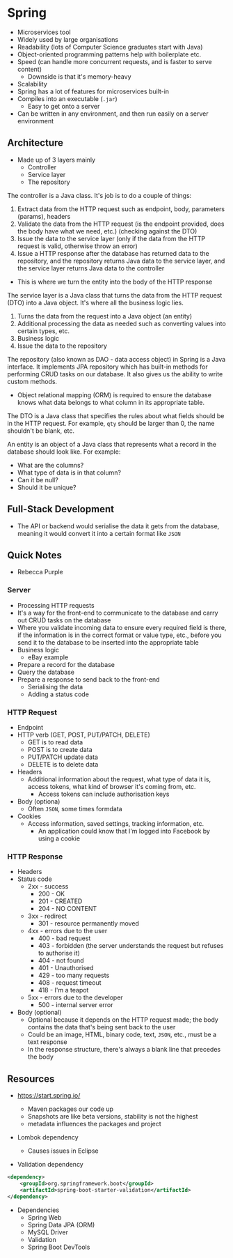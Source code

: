 # Spring

- Microservices tool
- Widely used by large organisations
- Readability (lots of Computer Science graduates start with Java)
- Object-oriented programming patterns help with boilerplate etc.
- Speed (can handle more concurrent requests, and is faster to serve content)
  - Downside is that it's memory-heavy
- Scalability
- Spring has a lot of features for microservices built-in
- Compiles into an executable (`.jar`)
  - Easy to get onto a server
- Can be written in any environment, and then run easily on a server environment

## Architecture

- Made up of 3 layers mainly
  - Controller
  - Service layer
  - The repository

The controller is a Java class. It's job is to do a couple of things:

1. Extract data from the HTTP request such as endpoint, body, parameters (params), headers
2. Validate the data from the HTTP request (is the endpoint provided, does the body have what we need, etc.) (checking against the DTO)
3. Issue the data to the service layer (only if the data from the HTTP request is valid, otherwise throw an error)
4. Issue a HTTP response after the database has returned data to the repository, and the repository returns Java data to the service layer, and the service layer returns Java data to the controller

- This is where we turn the entity into the body of the HTTP response

The service layer is a Java class that turns the data from the HTTP request (DTO) into a Java object. It's where all the business logic lies.

1. Turns the data from the request into a Java object (an entity)
2. Additional processing the data as needed such as converting values into certain types, etc.
3. Business logic
4. Issue the data to the repository

The repository (also known as DAO - data access object) in Spring is a Java interface. It implements JPA repository which has built-in methods for performing CRUD tasks on our database. It also gives us the ability to write custom methods.

- Object relational mapping (ORM) is required to ensure the database knows what data belongs to what column in its appropriate table.

The DTO is a Java class that specifies the rules about what fields should be in the HTTP request. For example, `qty` should be larger than 0, the name shouldn't be blank, etc.

An entity is an object of a Java class that represents what a record in the database should look like. For example:

- What are the columns?
- What type of data is in that column?
- Can it be null?
- Should it be unique?

## Full-Stack Development

- The API or backend would serialise the data it gets from the database, meaning it would convert it into a certain format like `JSON`

## Quick Notes

- Rebecca Purple

### Server

- Processing HTTP requests
- It's a way for the front-end to communicate to the database and carry out CRUD tasks on the database
- Where you validate incoming data to ensure every required field is there, if the information is in the correct format or value type, etc., before you send it to the database to be inserted into the appropriate table
- Business logic
  - eBay example
- Prepare a record for the database
- Query the database
- Prepare a response to send back to the front-end
  - Serialising the data
  - Adding a status code

### HTTP Request

- Endpoint
- HTTP verb (GET, POST, PUT/PATCH, DELETE)
  - GET is to read data
  - POST is to create data
  - PUT/PATCH update data
  - DELETE is to delete data
- Headers
  - Additional information about the request, what type of data it is, access tokens, what kind of browser it's coming from, etc.
    - Access tokens can include authorisation keys
- Body (optiona)
  - Often `JSON`, some times formdata
- Cookies
  - Access information, saved settings, tracking information, etc.
    - An application could know that I'm logged into Facebook by using a cookie

### HTTP Response

- Headers
- Status code
  - 2xx - success
    - 200 - OK
    - 201 - CREATED
    - 204 - NO CONTENT
  - 3xx - redirect
    - 301 - resource permanently moved
  - 4xx - errors due to the user
    - 400 - bad request
    - 403 - forbidden (the server understands the request but refuses to authorise it)
    - 404 - not found
    - 401 - Unauthorised
    - 429 - too many requests
    - 408 - request timeout
    - 418 - I'm a teapot
  - 5xx - errors due to the developer
    - 500 - internal server error
- Body (optional)
  - Optional because it depends on the HTTP request made; the body contains the data that's being sent back to the user
  - Could be an image, HTML, binary code, text, `JSON`, etc., must be a text response
  - In the response structure, there's always a blank line that precedes the body

## Resources

- https://start.spring.io/

  - Maven packages our code up
  - Snapshots are like beta versions, stability is not the highest
  - metadata influences the packages and project

- Lombok dependency

  - Causes issues in Eclipse

- Validation dependency

```xml
<dependency>
	<groupId>org.springframework.boot</groupId>
	<artifactId>spring-boot-starter-validation</artifactId>
</dependency>
```

- Dependencies
  - Spring Web
  - Spring Data JPA (ORM)
  - MySQL Driver
  - Validation
  - Spring Boot DevTools
